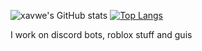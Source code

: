 ![xavwe's GitHub stats](https://github-readme-stats.vercel.app/api?username=xacvwe&show_icons=true&theme=dark)
[![Top Langs](https://github-readme-stats.vercel.app/api/top-langs/?username=xacvwe&langs_count=8&theme=dark)](https://github.com/anuraghazra/github-readme-stats)


I work on discord bots, roblox stuff and guis
